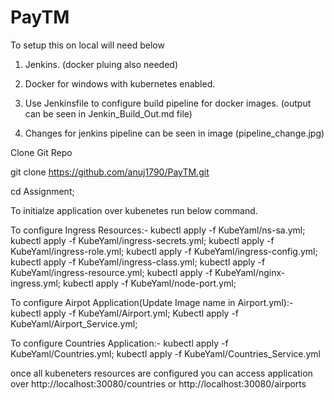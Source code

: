 # PayTM


To setup this on local will need below 

1. Jenkins. (docker pluing also needed)

2. Docker for windows with kubernetes enabled.

3. Use Jenkinsfile to configure build pipeline for docker images. (output can be seen in Jenkin_Build_Out.md file)

4. Changes for jenkins pipeline can be seen in image (pipeline_change.jpg)

Clone Git Repo

git clone https://github.com/anuj1790/PayTM.git

cd Assignment;

To initialze application over kubenetes run below command.

To configure Ingress Resources:-
kubectl apply -f KubeYaml/ns-sa.yml;
kubectl apply -f KubeYaml/ingress-secrets.yml;
kubectl apply -f KubeYaml/ingress-role.yml;
kubectl apply -f KubeYaml/ingress-config.yml;
kubectl apply -f KubeYaml/ingress-class.yml;
kubectl apply -f KubeYaml/ingress-resource.yml;
kubectl apply -f KubeYaml/nginx-ingress.yml;
kubectl apply -f KubeYaml/node-port.yml; 

To configure Airpot Application(Update Image name in Airport.yml):-
kubectl apply -f KubeYaml/Airport.yml;
Kubectl apply -f KubeYaml/Airport_Service.yml;

To configure Countries Application:-
kubectl apply -f KubeYaml/Countries.yml;
kubectl apply -f KubeYaml/Countries_Service.yml

once all kubeneters resources are configured you can access application over 
http://localhost:30080/countries or http://localhost:30080/airports

